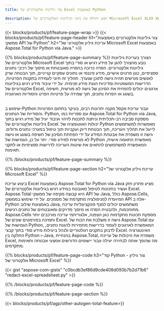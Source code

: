 ```yaml
---
title: צור גיליונות אלקטרוניים של Excel באמצעות Python  

description: חפש והחלף את נתוני הגיליונות האלקטרוניים של Microsoft Excel XLSX XLS באמצעות יישום Python שלך.
---
```


{{< blocks/products/pf/feature-page-wrap >}}
{{< blocks/products/pf/feature-page-header h1="צור גיליונות אלקטרוניים באמצעות ממשקי API של Python" h2="עריכת גיליון אלקטרוני של Microsoft Excel באמצעות Aspose.Total for Python via Java." >}}

{{% blocks/products/pf/feature-page-summary %}}
הצורך בעריכת גיליונות אלקטרוניים של Microsoft Excel נובע מהצורך להגן על מידע רגיש או סודי בתוך גיליונות אלקטרוניים.  הסרה כרוכה בהסרה מאובטחת או מיסוך של רכיבי נתונים ספציפיים, כגון פרטים אישיים, מידע פיננסי או נתונים עסקיים קנייניים, תוך הבטחה שרק לאנשים מורשים תהיה גישה לתוכן שנערך.  תהליך זה חיוני לעמידה בתקנות הפרטיות, הדרישות המשפטיות ומדיניות הגנת מידע פנימית.  על ידי עיבוד מידע רגיש בגיליונות אלקטרוניים של Excel, ארגונים יכולים להפחית את הסיכון של גישה לא מורשית, חשיפה בשוגג או הפרות נתונים, תוך שמירה על פרטיות הפרט והסודיות הארגונית.  <br /><br />

שימוש ב-Python עבור עריכת אקסל מקנה יתרונות רבים, בעיקר בתחום הפרטיות והסודיות של הנתונים.  Python, עם ספריות כמו Aspose.Total for Python via Java, מספקת סביבה רב-תכליתית וניתנת לתכנות לזיהוי ועיבוד יעיל של מידע רגיש בתוך גיליונות אלקטרוניים של Excel.  יכולות האוטומציה של Python מאפשרות למשתמשים לייעל את תהליך העריכה, תוך הבטחת דיוק ועקביות תוך טיפול במערכי נתונים גדולים. גישה זו משפרת את אבטחת המידע על ידי הפחתת הסיכון של חשיפה בשוגג או גישה לא מורשית למידע סודי.  יתר על כן, הגמישות של Python מאפשרת התאמה אישית, המאפשרת למשתמשים להתאים את שיטות העריכה לדרישות ספציפיות או לתקני תאימות.

{{% /blocks/products/pf/feature-page-summary  %}}

{{% blocks/products/pf/feature-page-section  h2="עריכת גיליון אלקטרוני של Microsoft Excel" %}}

ביצוע עריכת Excel באמצעות Aspose.Total for Python via Java מציע פתרון חזק ועשיר בתכונות לטיפול מאובטח במידע רגיש בגיליונות אלקטרוניים של Excel. Aspose.Total היא קבוצה מקיפה של ממשקי API של Java, כולל Aspose.Cells, המיועדת למניפולציה מתקדמת של מסמכים.  על ידי שימוש בממשקי API אלה ב-Python באמצעות שילוב Java, משתמשים יכולים למנף פונקציונליות עריכה מתוחכמות, ולהבטיח הסרה או מיסוך מדויקים ומאובטחים של נתונים רגישים.  Aspose.Cells מספקת תכונות מתקדמות כגון הצפנה, אלגוריתמי עריכה מורכבים יותר ותמיכה בפורמטים שונים של Excel.  גישה זו משלבת את הכוח של Aspose.Total עם הגמישות של Python, המאפשרת לארגונים לעמוד בדרישות מחמירות להגנת נתונים, לדבוק בתקנים רגולטוריים ולנהל ביעילות מידע סודי בתוך קבצי Excel.  האינטגרציה החלקה בין Python ו-Java, בהנחיית Aspose.Total, משפרת את היכולות של עריכת Excel, מה שהופך אותה לבחירה יעילה עבור יישומים הדורשים אמצעי אבטחה ותאימות מתקדמים.

{{% blocks/products/pf/feature-page-code h3="קוד Python - צור גיליון אלקטרוני של Microsoft Excel" %}}

{{< gist "aspose-com-gists" "c0bcdb3ef86d9cde408d093b7b2d71b6" "redact-excel-spreadsheet.py" >}}

{{% /blocks/products/pf/feature-page-code  %}}

{{% /blocks/products/pf/feature-page-section %}}

{{< blocks/products/pf/agp/other-autogen-total-feature>}}